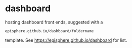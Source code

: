 # dashboard
hosting dashboard front ends, suggested with a 
```
episphere.github.io/dashboard/foldername
```
template. See https://episphere.github.io/dashboard for list.
